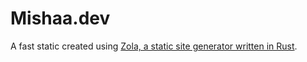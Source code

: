 # Mishaa.dev

A fast static created using [Zola, a static site generator written in Rust](https://github.com/getzola/zola).